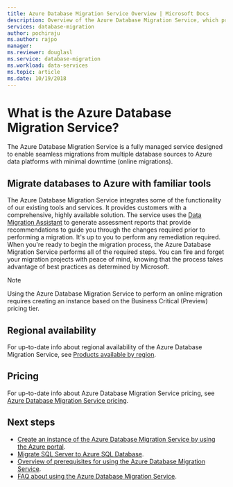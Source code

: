 ```yaml
---
title: Azure Database Migration Service Overview | Microsoft Docs
description: Overview of the Azure Database Migration Service, which provides seamless migrations from many database sources to Azure Data platforms.
services: database-migration
author: pochiraju
ms.author: rajpo
manager: 
ms.reviewer: douglasl
ms.service: database-migration
ms.workload: data-services
ms.topic: article
ms.date: 10/19/2018
---
```

# What is the Azure Database Migration Service?
The Azure Database Migration Service is a fully managed service designed to enable seamless migrations from multiple database sources to Azure data platforms with minimal downtime (online migrations).

## Migrate databases to Azure with familiar tools
The Azure Database Migration Service integrates some of the functionality of our existing tools and services. It provides customers with a comprehensive, highly available solution. The service uses the [Data Migration Assistant](https://aka.ms/dma) to generate assessment reports that provide recommendations to guide you through the changes required prior to performing a migration. It's up to you to perform any remediation required. When you're ready to begin the migration process, the Azure Database Migration Service performs all of the required steps. You can fire and forget your migration projects with peace of mind, knowing that the process takes advantage of best practices as determined by Microsoft.

> [!NOTE]
> Using the Azure Database Migration Service to perform an online migration requires creating an instance based on the Business Critical (Preview) pricing tier.

## Regional availability
For up-to-date info about regional availability of the Azure Database Migration Service, see [Products available by region](https://azure.microsoft.com/global-infrastructure/services/?products=database-migration).

## Pricing
For up-to-date info about Azure Database Migration Service pricing, see [Azure Database Migration Service pricing](https://azure.microsoft.com/pricing/details/database-migration/).

## Next steps
- [Create an instance of the Azure Database Migration Service by using the Azure portal](quickstart-create-data-migration-service-portal.md).
- [Migrate SQL Server to Azure SQL Database](tutorial-sql-server-to-azure-sql.md).
- [Overview of prerequisites for using the Azure Database Migration Service](pre-reqs.md).
- [FAQ about using the Azure Database Migration Service](faq.md).
